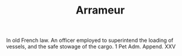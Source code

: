 ---
title: Arrameur
letter: A
permalink: "/definitions/arrameur.html"
body: In old French law. An officer employed to superintend the loading of vessels,
  and the safe stowage of the cargo. 1 Pet Adm. Append. XXV
published_at: '2018-07-07'
layout: post
---